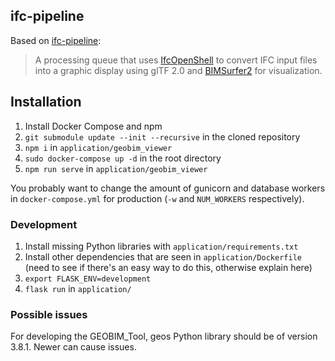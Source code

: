ifc-pipeline
------------

Based on [ifc-pipeline](https://github.com/AECgeeks/ifc-pipeline):

> A processing queue that uses [IfcOpenShell](https://github.com/IfcOpenShell/IfcOpenShell/) to convert IFC input files into a graphic display using glTF 2.0 and [BIMSurfer2](https://github.com/AECgeeks/BIMsurfer2/) for visualization.

## Installation

1. Install Docker Compose and npm
2.  `git submodule update --init --recursive` in the cloned repository
3.  `npm i` in `application/geobim_viewer`
4.  `sudo docker-compose up -d` in the root directory
5.  `npm run serve` in `application/geobim_viewer`

You probably want to change the amount of gunicorn and database workers in  `docker-compose.yml` for production (`-w` and `NUM_WORKERS` respectively).

### Development

1. Install missing Python libraries with `application/requirements.txt`
2. Install other dependencies that are seen in `application/Dockerfile`  (need to see if there's an easy way to do this, otherwise explain here)
3. `export FLASK_ENV=development`
4. `flask run` in `application/`

### Possible issues

For developing the GEOBIM_Tool, geos Python library should be of version 3.8.1. Newer can cause issues.